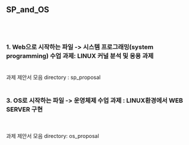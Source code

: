 <h2>S P _ a n d _ O S   </h2>
<br/>
<br/>
<h3> 1. Web으로 시작하는 파일 -> 시스템 프로그래밍(system programming) 수업 과제: LINUX 커널 분석 및 응용 과제 <br/><br/> </h3>
   과제 제안서 모음 directory : sp_proposal 
<br/><br/>
<h3> 3. OS로 시작하는 파일 -> 운영체제 수업 과제 : LINUX환경에서 WEB SERVER 구현</h3> 
   <br/><br/>
   과제 제안서 모음 directory: os_proposal   
 
